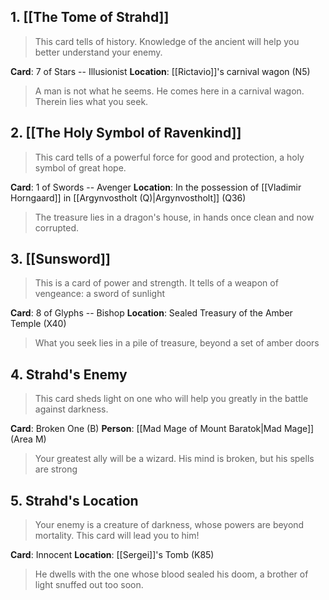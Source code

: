 ## 1. [[The Tome of Strahd]]
>This card tells of history. Knowledge of the ancient will help you better understand your enemy.

**Card**: 7 of Stars -- Illusionist
**Location**: [[Rictavio]]'s carnival wagon (N5)

>A man is not what he seems. He comes here in a carnival wagon. Therein lies what you seek.

## 2. [[The Holy Symbol of Ravenkind]]
>This card tells of a powerful force for good and protection, a holy symbol of great hope.

**Card**: 1 of Swords -- Avenger
**Location**: In the possession of [[Vladimir Horngaard]] in [[Argynvostholt (Q)|Argynvostholt]] (Q36)

>The treasure lies in a dragon's house, in hands once clean and now corrupted.

## 3. [[Sunsword]]
>This is a card of power and strength. It tells of a weapon of vengeance: a sword of sunlight

**Card**: 8 of Glyphs -- Bishop
**Location**: Sealed Treasury of the Amber Temple (X40)

>What you seek lies in a pile of treasure, beyond a set of amber doors

## 4. Strahd's Enemy
>This card sheds light on one who will help you greatly in the battle against darkness.

**Card**: Broken One (B)
**Person**: [[Mad Mage of Mount Baratok|Mad Mage]] (Area M)

>Your greatest ally will be a wizard. His mind is broken, but his spells are strong

## 5. Strahd's Location
>Your enemy is a creature of darkness, whose powers are beyond mortality. This card will lead you to him!

**Card**: Innocent
**Location**: [[Sergei]]'s Tomb (K85)

>He dwells with the one whose blood sealed his doom, a brother of light snuffed out too soon.